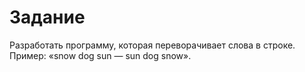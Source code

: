 # Задание
Разработать программу, которая переворачивает слова в строке. 
Пример: «snow dog sun — sun dog snow».
